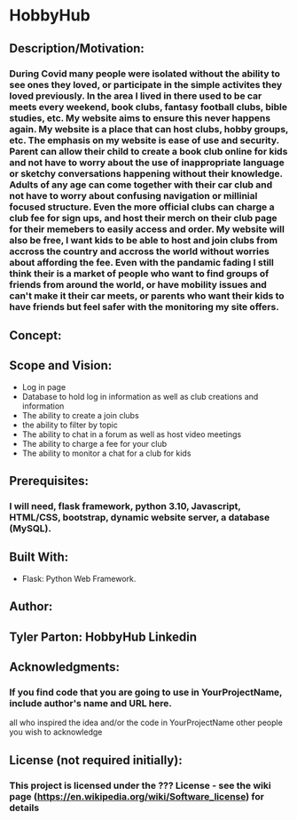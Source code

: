 # HobbyHub
## Description/Motivation:
### During Covid many people were isolated without the ability to see ones they loved, or participate in the simple activites they loved previously. In the area I lived in there used to be car meets every weekend, book clubs, fantasy football clubs, bible studies, etc. My website aims to ensure this never happens again. My website is a place that can host clubs, hobby groups, etc. The emphasis on my website is ease of use and security. Parent can allow their child to create a book club online for kids and not have to worry about the use of inappropriate language or sketchy conversations happening without their knowledge. Adults of any age can come together with their car club and not have to worry about confusing navigation or millinial focused structure. Even the more official clubs can charge a club fee for sign ups, and host their merch on their club page for their memebers to easily access and order. My website will also be free, I want kids to be able to host and join clubs from accross the country and accross the world without worries about affording the fee. Even with the pandamic fading I still think their is a market of people who want to find groups of friends from around the world, or have mobility issues and can't make it their car meets, or parents who want their kids to have friends but feel safer with the monitoring my site offers.

## Concept:
## Scope and Vision:
- Log in page
- Database to hold log in information as well as club creations and information
- The ability to create a join clubs
- the ability to filter by topic
- The ability to chat in a forum as well as host video meetings
- The ability to charge a fee for your club
- The ability to monitor a chat for a club for kids
## Prerequisites:
### I will need, flask framework, python 3.10, Javascript, HTML/CSS, bootstrap, dynamic website server, a database (MySQL).

## Built With:
- Flask: Python Web Framework.
## Author:
## Tyler Parton: HobbyHub Linkedin
## Acknowledgments:
### If you find code that you are going to use in YourProjectName, include author's name and URL here.
all who inspired the idea and/or the code in YourProjectName
other people you wish to acknowledge
## License (not required initially):
### This project is licensed under the ??? License - see the wiki page (https://en.wikipedia.org/wiki/Software_license) for details
